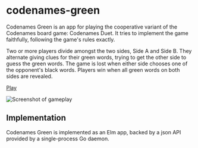 # codenames-green

Codenames Green is an app for playing the cooperative variant of the Codenames board game: Codenames Duet. It tries to implement the game faithfully, following the game's rules exactly.

Two or more players divide amongst the two sides, Side A and Side B. They alternate giving clues for their green words, trying to get the other side to guess the green words. The game is lost when either side chooses one of the opponent's black words. Players win when all green words on both sides are revealed.

[Play](https://www.codenamesgreen.com)

![Screenshot of gameplay](https://raw.githubusercontent.com/jbowens/codenamesgreen/master/screenshot.png)

## Implementation

Codenames Green is implemented as an Elm app, backed by a json API provided by a single-process Go daemon.
